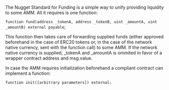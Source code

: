 The Nugget Standard for Funding is a simple way to unify providing liquidity to some AMM.
All it requires is one function:

`function fund(address _tokenA, address _tokenB, uint _amountA, uint _amountB) external payable`;

This function then takes care of forwarding supplied funds (either approved beforehand in the case of ERC20 tokens or, in the case of the network native currency, sent with the function call) to some AMM. If the network native currency is supplied, _tokenA and _amountA is ommited in favor of a wrapper contract address and msg.value.

In case the AMM requires initialization beforehand a compliant contract can implement a function:

`function init([arbitrary parameters]) external;`
